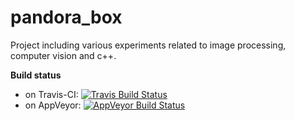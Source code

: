# pandora_box
Project including various experiments related to image processing, computer vision and c++.

**Build status**
- on Travis-CI: [![Travis Build Status](https://travis-ci.org/eelcoder/pandora_box.svg?branch=master)](https://travis-ci.org/eelcoder/pandora_box)
- on AppVeyor: [![AppVeyor Build Status](https://ci.appveyor.com/api/projects/status/7nxm2mr7dcldd9ub/branch/master?svg=true)](https://ci.appveyor.com/project/eelcoder/pandora_box)

